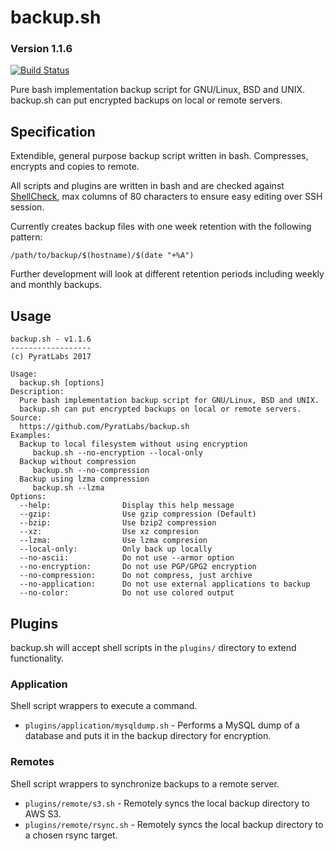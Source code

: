 # backup.sh

### Version 1.1.6

[![Build Status](https://travis-ci.org/PyratLabs/backup.sh.svg?branch=master)](https://travis-ci.org/PyratLabs/backup.sh)

Pure bash implementation backup script for GNU/Linux, BSD and UNIX.
backup.sh can put encrypted backups on local or remote servers.

## Specification

Extendible, general purpose backup script written in bash. Compresses,
encrypts and copies to remote.

All scripts and plugins are written in bash and are checked against
[ShellCheck](https://www.shellcheck.net/), max columns of 80 characters to
ensure easy editing over SSH session.

Currently creates backup files with one week retention with the following
pattern:

`/path/to/backup/$(hostname)/$(date "+%A")`

Further development will look at different retention periods including
weekly and monthly backups.

## Usage

```
backup.sh - v1.1.6
------------------
(c) PyratLabs 2017

Usage:
  backup.sh [options]
Description:
  Pure bash implementation backup script for GNU/Linux, BSD and UNIX.
  backup.sh can put encrypted backups on local or remote servers.
Source:
  https://github.com/PyratLabs/backup.sh
Examples:
  Backup to local filesystem without using encryption
     backup.sh --no-encryption --local-only
  Backup without compression
     backup.sh --no-compression
  Backup using lzma compression
     backup.sh --lzma
Options:
  --help:                Display this help message
  --gzip:                Use gzip compression (Default)
  --bzip:                Use bzip2 compression
  --xz:                  Use xz compresion
  --lzma:                Use lzma compresion
  --local-only:          Only back up locally
  --no-ascii:            Do not use --armor option
  --no-encryption:       Do not use PGP/GPG2 encryption
  --no-compression:      Do not compress, just archive
  --no-application:      Do not use external applications to backup
  --no-color:            Do not use colored output
```

## Plugins

backup.sh will accept shell scripts in the `plugins/` directory to extend
functionality.

### Application

Shell script wrappers to execute a command.

  * `plugins/application/mysqldump.sh` - Performs a MySQL dump of a database
    and puts it in the backup directory for encryption.

### Remotes

Shell script wrappers to synchronize backups to a remote server.

  * `plugins/remote/s3.sh` - Remotely syncs the local backup directory to
    AWS S3.
  * `plugins/remote/rsync.sh` - Remotely syncs the local backup directory to
    a chosen rsync target.
